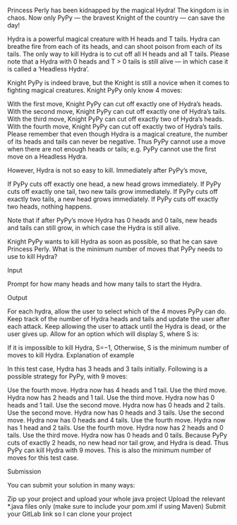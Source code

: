 Princess Perly has been kidnapped by the magical Hydra! The kingdom is in chaos. Now only PyPy — the bravest Knight of the country — can save the day!

Hydra is a powerful magical creature with H heads and T tails. Hydra can breathe fire from each of its heads, and can shoot poison from each of its tails. The only way to kill Hydra is to cut off all H heads and all T tails. Please note that a Hydra with 0 heads and T > 0 tails is still alive — in which case it is called a ‘Headless Hydra’.

Knight PyPy is indeed brave, but the Knight is still a novice when it comes to fighting magical creatures. Knight PyPy only know 4 moves:

With the first move, Knight PyPy can cut off exactly one of Hydra’s heads.
With the second move, Knight PyPy can cut off exactly one of Hydra’s tails.
With the third move, Knight PyPy can cut off exactly two of Hydra’s heads.
With the fourth move, Knight PyPy can cut off exactly two of Hydra’s tails.
Please remember that even though Hydra is a magical creature, the number of its heads and tails can never be negative. Thus PyPy cannot use a move when there are not enough heads or tails; e.g. PyPy cannot use the first move on a Headless Hydra.

However, Hydra is not so easy to kill. Immediately after PyPy’s move,

If PyPy cuts off exactly one head, a new head grows immediately.
If PyPy cuts off exactly one tail, two new tails grow immediately.
If PyPy cuts off exactly two tails, a new head grows immediately.
If PyPy cuts off exactly two heads, nothing happens.


Note that if after PyPy’s move Hydra has 0 heads and 0 tails, new heads and tails can still grow, in which case the Hydra is still alive.

Knight PyPy wants to kill Hydra as soon as possible, so that he can save Princess Perly. What is the minimum number of moves that PyPy needs to use to kill Hydra?

Input

Prompt for how many heads and how many tails to start the Hydra.

Output

For each hydra, allow the user to select which of the 4 moves PyPy can do.  Keep track of the number of Hydra heads and tails and update the user after each attack.  Keep allowing the user to attack until the Hydra is dead, or the user gives up.  Allow for an option which will display S, where S is:

If it is impossible to kill Hydra, S=−1,
Otherwise, S is the minimum number of moves to kill Hydra.
Explanation of example

In this test case, Hydra has 3 heads and 3 tails initially. Following is a possible strategy for PyPy, with 9 moves:

Use the fourth move. Hydra now has 4 heads and 1 tail.
Use the third move. Hydra now has 2 heads and 1 tail.
Use the third move. Hydra now has 0 heads and 1 tail.
Use the second move. Hydra now has 0 heads and 2 tails.
Use the second move. Hydra now has 0 heads and 3 tails.
Use the second move. Hydra now has 0 heads and 4 tails.
Use the fourth move. Hydra now has 1 head and 2 tails.
Use the fourth move. Hydra now has 2 heads and 0 tails.
Use the third move. Hydra now has 0 heads and 0 tails. Because PyPy cuts of exactly 2 heads, no new head nor tail grow, and Hydra is dead.
Thus PyPy can kill Hydra with 9 moves. This is also the minimum number of moves for this test case.

Submission

You can submit your solution in many ways:

Zip up your project and upload your whole java project
Upload the relevant *.java files only (make sure to include your pom.xml if using Maven)
Submit your GitLab link so I can clone your project